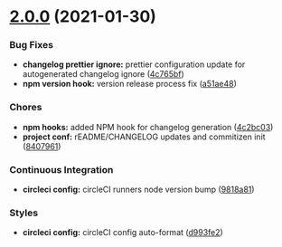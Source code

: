 # [2.0.0](https://github.com/zmey3301/vue-adaptive/compare/v2.0.0-1...v2.0.0) (2021-01-30)


### Bug Fixes

* **changelog prettier ignore:** prettier configuration update for autogenerated changelog ignore ([4c765bf](https://github.com/zmey3301/vue-adaptive/commit/4c765bf))
* **npm version hook:** version release process fix ([a51ae48](https://github.com/zmey3301/vue-adaptive/commit/a51ae48))


### Chores

* **npm hooks:** added NPM hook for changelog generation ([4c2bc03](https://github.com/zmey3301/vue-adaptive/commit/4c2bc03))
* **project conf:** rEADME/CHANGELOG updates and commitizen init ([8407961](https://github.com/zmey3301/vue-adaptive/commit/8407961))


### Continuous Integration

* **circleci config:** circleCI runners node version bump ([9818a81](https://github.com/zmey3301/vue-adaptive/commit/9818a81))


### Styles

* **circleci config:** circleCI config auto-format ([d993fe2](https://github.com/zmey3301/vue-adaptive/commit/d993fe2))






